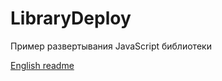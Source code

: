 # LibraryDeploy
Пример развертывания JavaScript библиотеки

[English readme](https://github.com/capinemo/LibraryDeploy/blob/master/README.md)

